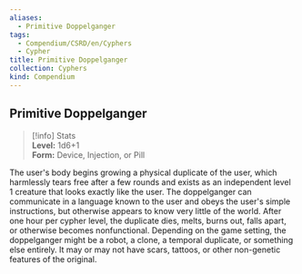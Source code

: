 ```yaml
---
aliases:
  - Primitive Doppelganger
tags:
  - Compendium/CSRD/en/Cyphers
  - Cypher
title: Primitive Doppelganger
collection: Cyphers
kind: Compendium
---
```

## Primitive Doppelganger  
>[!info] Stats  
> **Level:** 1d6+1  
> **Form:** Device, Injection, or Pill
  
The user's body begins growing a physical duplicate of the user, which harmlessly tears free after a few rounds and exists as an independent level 1 creature that looks exactly like the user. The doppelganger can communicate in a language known to the user and obeys the user's simple instructions, but otherwise appears to know very little of the world. After one hour per cypher level, the duplicate dies, melts, burns out, falls apart, or otherwise becomes nonfunctional. Depending on the game setting, the doppelganger might be a robot, a clone, a temporal duplicate, or something else entirely. It may or may not have scars, tattoos, or other non-genetic features of the original.